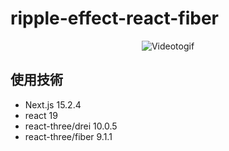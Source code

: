 # ripple-effect-react-fiber

<p align="center">
  <img src="https://github.com/user-attachments/assets/95c51a69-936a-4f30-9af1-f6bb34880608" alt="Videotogif" />
</p>

## 使用技術

- Next.js 15.2.4
- react 19
- react-three/drei 10.0.5
- react-three/fiber 9.1.1
